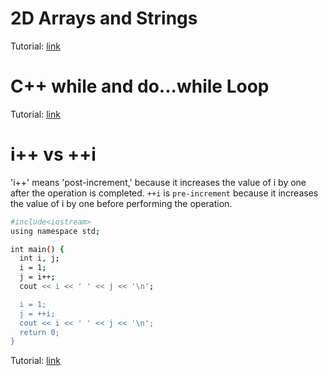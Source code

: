 

# 2D Arrays and Strings

Tutorial: [link](https://www.programiz.com/cpp-programming/multidimensional-arrays)

# C++ while and do...while Loop

Tutorial: [link](https://www.programiz.com/cpp-programming/do-while-loop)

# i++ vs ++i
'i++' means 'post-increment,' because it increases the value of i by one after the operation is completed.
`++i` is `pre-increment` because it increases the value of i by one before performing the operation.

```bash
#include<iostream>
using namespace std;

int main() {
  int i, j;
  i = 1;
  j = i++;
  cout << i << ' ' << j << '\n';

  i = 1;
  j = ++i;
  cout << i << ' ' << j << '\n';
  return 0;
}
```


Tutorial: [link](https://stackoverflow.com/questions/24853/what-is-the-difference-between-i-and-i)
